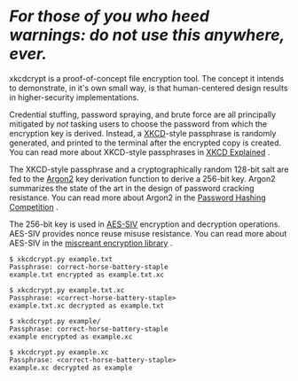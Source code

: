 # **_For those of you who heed warnings: do not use this anywhere, ever._**

xkcdcrypt is a proof-of-concept file encryption tool. The concept it intends to demonstrate, in it's own small way, is that human-centered design results in higher-security implementations.

Credential stuffing, password spraying, and brute force are all principally mitigated by _not_ tasking users to choose the password from which the encryption key is derived. Instead, a [XKCD](https://xkcd.com/936/)-style passphrase is randomly generated, and printed to the terminal after the encrypted copy is created. You can read more about XKCD-style passphrases in [XKCD Explained](https://www.explainxkcd.com/wiki/index.php/936:_Password_Strength) .

The XKCD-style passphrase and a cryptographically random 128-bit salt are fed to the [Argon2](https://github.com/P-H-C/phc-winner-argon2) key derivation function to derive a 256-bit key. Argon2 summarizes the state of the art in the design of password cracking resistance. You can read more about Argon2 in the [Password Hashing Competition](https://password-hashing.net) .

The 256-bit key is used in [AES-SIV](https://web.cs.ucdavis.edu/~rogaway/papers/keywrap.pdf) encryption and decryption operations. AES-SIV provides nonce reuse misuse resistance. You can read more about AES-SIV in the [miscreant encryption library](https://github.com/miscreant/miscreant/wiki/AES-SIV) .

```
$ xkcdcrypt.py example.txt
Passphrase: correct-horse-battery-staple
example.txt encrypted as example.txt.xc

$ xkcdcrypt.py example.txt.xc
Passphrase: <correct-horse-battery-staple>
example.txt.xc decrypted as example.txt

$ xkcdcrypt.py example/
Passphrase: correct-horse-battery-staple
example encrypted as example.xc

$ xkcdcrypt.py example.xc
Passphrase: <correct-horse-battery-staple>
example.xc decrypted as example
